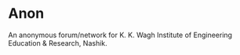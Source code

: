 # Anon

An anonymous forum/network for K. K. Wagh Institute of Engineering Education & Research, Nashik.
